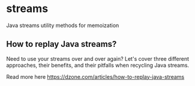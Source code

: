 # streams

Java streams utility methods for memoization

## How to replay Java streams?

Need to use your streams over and over again? Let's cover three different 
approaches, their benefits, and their pitfalls when recycling Java streams.

Read more here https://dzone.com/articles/how-to-replay-java-streams
